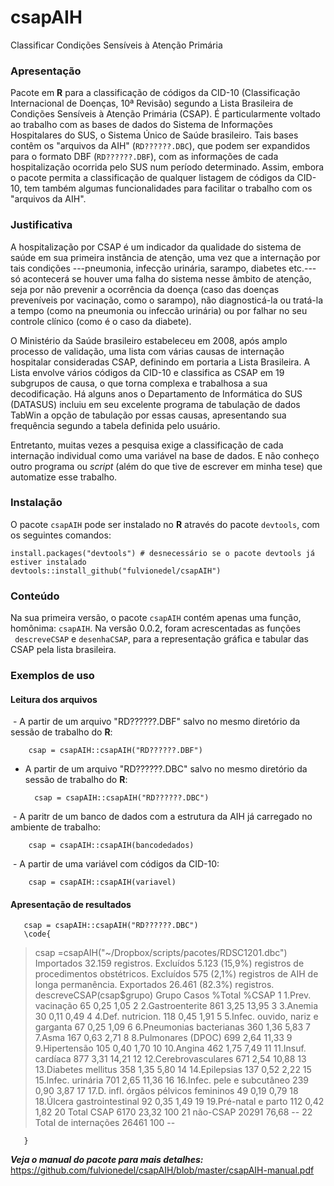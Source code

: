 # csapAIH
Classificar Condições Sensíveis à Atenção Primária

### Apresentação

Pacote em **R** para a classificação de códigos da CID-10 (Classificação Internacional de Doenças, 10ª Revisão) segundo a Lista Brasileira de Condições Sensíveis à Atenção Primária (CSAP). É particularmente voltado ao trabalho com as bases de dados do Sistema de Informações Hospitalares do SUS, o Sistema Único de Saúde brasileiro. Tais bases contêm os "arquivos da AIH" (`RD??????.DBC`), que podem ser expandidos para o formato DBF (`RD??????.DBF`), com as informações de cada hospitalização ocorrida pelo SUS num período determinado. Assim, embora o pacote permita a classificação de qualquer listagem de códigos da CID-10, tem também algumas funcionalidades para facilitar o trabalho com os "arquivos da AIH".

### Justificativa

A hospitalização por CSAP é um indicador da qualidade do sistema de saúde em sua primeira instância de atenção, uma vez que a internação por tais condições ---pneumonia, infecção urinária, sarampo, diabetes etc.---  só acontecerá se houver uma falha do sistema nesse âmbito de atenção, seja por não prevenir a ocorrência da doença (caso das doenças preveníveis por vacinação, como o sarampo), não diagnosticá-la ou tratá-la a tempo (como na pneumonia ou infeccão urinária) ou por falhar no seu controle clínico (como é o caso da diabete).

O Ministério da Saúde brasileiro estabeleceu em 2008, após amplo processo de validação, uma lista com várias causas de internação hospitalar consideradas CSAP, definindo em portaria a Lista Brasileira. A Lista envolve vários códigos da CID-10 e classifica as CSAP em 19 subgrupos de causa, o que torna complexa e trabalhosa a sua decodificação. Há alguns anos o Departamento de Informática do SUS (DATASUS) incluiu em seu excelente programa de tabulação de dados TabWin a opção de tabulação por essas causas, apresentando sua frequência segundo a tabela definida pelo usuário.

Entretanto, muitas vezes a pesquisa exige a classificação de cada internação individual como uma variável na base de dados. E não conheço outro programa ou *script* (além do que tive de escrever em minha tese) que automatize esse trabalho.

### Instalação

O pacote `csapAIH` pode ser instalado no **R** através do pacote `devtools`, com os seguintes comandos:
      
    install.packages("devtools") # desnecessário se o pacote devtools já estiver instalado
    devtools::install_github("fulvionedel/csapAIH")

### Conteúdo

Na sua primeira versão, o pacote `csapAIH` contém apenas uma função, homônima: `csapAIH`. Na versão 0.0.2, foram acrescentadas as funções ` descreveCSAP` e `desenhaCSAP`, para a representação gráfica e tabular das CSAP pela lista brasileira.

### Exemplos de uso
#### Leitura dos arquivos

  - A partir de um arquivo "RD??????.DBF" salvo no mesmo diretório da sessão de trabalho do **R**:
  
        csap = csapAIH::csapAIH("RD??????.DBF")

- A partir de um arquivo "RD??????.DBC" salvo no mesmo diretório da sessão de trabalho do **R**:
  
        csap = csapAIH::csapAIH("RD??????.DBC")
  
  - A paritr de um banco de dados com a estrutura da AIH já carregado no ambiente de trabalho:
  
        csap = csapAIH::csapAIH(bancodedados)
  
  - A partir de uma variável com códigos da CID-10:
  
        csap = csapAIH::csapAIH(variavel)
 
 #### Apresentação de resultados 
       csap = csapAIH::csapAIH("RD??????.DBC")
       \code{
> csap =csapAIH("~/Dropbox/scripts/pacotes/RDSC1201.dbc")
Importados 32.159 registros.
Excluídos 5.123 (15,9%) registros de procedimentos obstétricos.
Excluídos 575 (2,1%) registros de AIH de longa permanência.
Exportados 26.461 (82.3%) registros.
> descreveCSAP(csap$grupo)
                                   Grupo Casos %Total %CSAP
1                      1.Prev. vacinação    65   0,25  1,05
2                       2.Gastroenterite   861   3,25 13,95
3                               3.Anemia    30   0,11  0,49
4                      4.Def. nutricion.   118   0,45  1,91
5      5.Infec. ouvido, nariz e garganta    67   0,25  1,09
6               6.Pneumonias bacterianas   360   1,36  5,83
7                                 7.Asma   167   0,63  2,71
8                    8.Pulmonares (DPOC)   699   2,64 11,33
9                          9.Hipertensão   105   0,40  1,70
10                             10.Angina   462   1,75  7,49
11                    11.Insuf. cardíaca   877   3,31 14,21
12                  12.Cerebrovasculares   671   2,54 10,88
13                  13.Diabetes mellitus   358   1,35  5,80
14                         14.Epilepsias   137   0,52  2,22
15                    15.Infec. urinária   701   2,65 11,36
16           16.Infec. pele e subcutâneo   239   0,90  3,87
17 17.D. infl. órgãos pélvicos femininos    49   0,19  0,79
18            18.Úlcera gastrointestinal    92   0,35  1,49
19                  19.Pré-natal e parto   112   0,42  1,82
20                            Total CSAP  6170  23,32   100
21                              não-CSAP 20291  76,68    --
22                  Total de internações 26461    100    --
> 
       }
 
***Veja o manual do pacote para mais detalhes:*** https://github.com/fulvionedel/csapAIH/blob/master/csapAIH-manual.pdf
